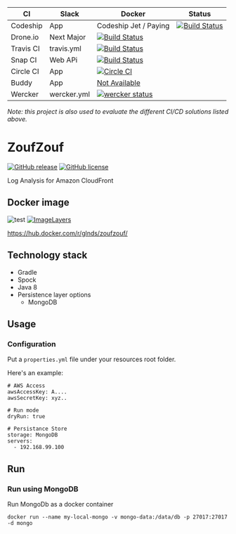 
CI        | Slack | Docker | Status | 
----------|-------|--------|--------|
Codeship  | App         | Codeship Jet / Paying | [![Build Status](https://codeship.com/projects/c82b46a0-e47d-0133-367d-626500d789c1/status?branch=master)](https://codeship.com/projects/146357)
Drone.io  | Next Major  | [![Build Status](https://drone.io/github.com/glnds/zoufzouf/status.png)](https://drone.io/github.com/glnds/zoufzouf/latest)
Travis CI | travis.yml  | [![Build Status](https://travis-ci.org/glnds/zoufzouf.svg?branch=master)](https://travis-ci.org/glnds/zoufzouf)
Snap CI   | Web APi     | [![Build Status](https://snap-ci.com/glnds/zoufzouf/branch/master/build_image)](https://snap-ci.com/glnds/zoufzouf/branch/master)
Circle CI | App         | [![Circle CI](https://circleci.com/gh/glnds/zoufzouf.svg?style=svg)](https://circleci.com/gh/glnds/zoufzouf)
Buddy     | App         | [Not Available](https://app.buddy.works/leendersgert)
Wercker   | wercker.yml | [![wercker status](https://app.wercker.com/status/23fc34d88dcf586ed6032c6951735af7/m "wercker status")](https://app.wercker.com/project/bykey/23fc34d88dcf586ed6032c6951735af7)


*Note: this project is also used to evaluate the different CI/CD solutions listed above.*

# ZoufZouf

[![GitHub release](https://img.shields.io/github/release/glnds/zoufzouf.svg?style=flat-square)](https://github.com/glnds/zoufzouf/releases)
[![GitHub license](https://img.shields.io/github/license/glnds/zoufzouf.svg?style=flat-square)](https://github.com/glnds/zoufzouf/blob/master/LICENSE)


Log Analysis for Amazon CloudFront

## Docker image
![test](https://imagelayers.io/badge/glnds/zoufzouf:latest.svg)
[![ImageLayers](https://imagelayers.io/badge/glnds/zoufzouf:latest.svg)](https://imagelayers.io/?images=glnds/zoufzouf:latest)

https://hub.docker.com/r/glnds/zoufzouf/


## Technology stack
- Gradle
- Spock
- Java 8
- Persistence layer options
	- MongoDB

## Usage

### Configuration

Put a ```properties.yml``` file under your resources root folder.

Here's an example:
```
# AWS Access
awsAccessKey: A....
awsSecretKey: xyz..

# Run mode
dryRun: true

# Persistance Store
storage: MongoDB
servers:
  - 192.168.99.100
```

## Run

### Run using MongoDB

Run MongoDb as a docker container

	docker run --name my-local-mongo -v mongo-data:/data/db -p 27017:27017 -d mongo
